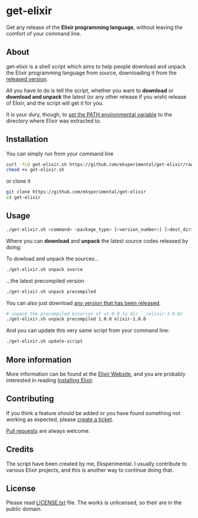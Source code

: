 # get-elixir

Get any release of the **Elixir programming language**, without leaving the comfort of your command line.

## About

get-elixir is a shell script which aims to help people download and unpack
the Elixir programming language from source, downloading it from the
[released version](https://github.com/elixir-lang/elixir/releases).

All you have to do is tell the script, whether you want to **download** or **download and unpack** the latest 
(or any other release if you wish) release of Elixir, and the script will get it for you.

It is your dury, though, to [set the PATH environmental variable](http://elixir-lang.org/install.html#setting-path-environment-variable) to the directory where Elixir was extracted to.

## Installation

You can simply run from your command line
```sh
curl -fLO get-elixir.sh https://github.com/eksperimental/get-elixir/raw/master/get-elixir.sh
chmod +x get-elixir.sh
```
or clone it 

```sh
git clone https://github.com/eksperimental/get-elixir
cd get-elixir
```

## Usage

```sh
./get-elixir.sh <command> <package_type> [<version_number>] [<dest_dir>]
```

Where you can **download** and **unpack** the latest source codes released by doing:

To dowload and unpack the sources...

```sh
./get-elixir.sh unpack source
```

...the latest precompiled version

```sh
./get-elixir.sh unpack precompiled
```

You can also just download [any version that has been released](https://github.com/elixir-lang/elixir/releases).

```sh
# unpack the precompiled binaries of v1.0.0 to dir `./elixir-1.0.0/`
./get-elixir.sh unpack precompiled 1.0.0 elixir-1.0.0
```

And you can update this very same script from your command line:

```sh
./get-elixir.sh update-script
```

## More information

More information can be found at the [Elixir Website](http://elixir-lang.org/),
and you are probably interested in reading [Installing Elixir](elixir-lang.org/install.html).

## Contributing

If you think a feature should be added or you have found something not working as expected, please [create a ticket](https://github.com/eksperimental/get-elixir/issues/new).

[Pull requests](https://github.com/eksperimental/get-elixir/pulls) are always welcome.

## Credits

The script have been created by me, Eksperimental.
I usually contribute to various Elixir projects,
and this is another way to continue doing that.

## License

Please read [LICENSE.txt](LICENSE.txt) file.
The works is unlicensed, so their are in the public domain.